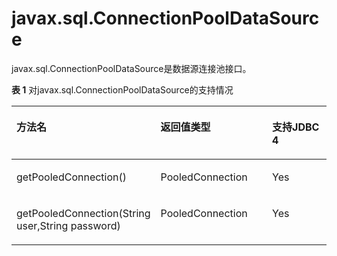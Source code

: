 # javax.sql.ConnectionPoolDataSource<a name="ZH-CN_TOPIC_0289900321"></a>

javax.sql.ConnectionPoolDataSource是数据源连接池接口。

**表 1**  对javax.sql.ConnectionPoolDataSource的支持情况

<a name="zh-cn_topic_0237120399_zh-cn_topic_0213179165_zh-cn_topic_0189251794_zh-cn_topic_0059778247_zh-cn_topic_0058965221_table65325366"></a>
<table><thead align="left"><tr id="zh-cn_topic_0237120399_zh-cn_topic_0213179165_zh-cn_topic_0189251794_zh-cn_topic_0059778247_zh-cn_topic_0058965221_row55348029"><th class="cellrowborder" valign="top" width="30.696930306969307%" id="mcps1.2.4.1.1"><p id="zh-cn_topic_0237120399_zh-cn_topic_0213179165_zh-cn_topic_0189251794_zh-cn_topic_0059778247_zh-cn_topic_0058965221_p61844299"><a name="zh-cn_topic_0237120399_zh-cn_topic_0213179165_zh-cn_topic_0189251794_zh-cn_topic_0059778247_zh-cn_topic_0058965221_p61844299"></a><a name="zh-cn_topic_0237120399_zh-cn_topic_0213179165_zh-cn_topic_0189251794_zh-cn_topic_0059778247_zh-cn_topic_0058965221_p61844299"></a>方法名</p>
</th>
<th class="cellrowborder" valign="top" width="41.38586141385861%" id="mcps1.2.4.1.2"><p id="zh-cn_topic_0237120399_zh-cn_topic_0213179165_zh-cn_topic_0189251794_zh-cn_topic_0059778247_zh-cn_topic_0058965221_p44403242"><a name="zh-cn_topic_0237120399_zh-cn_topic_0213179165_zh-cn_topic_0189251794_zh-cn_topic_0059778247_zh-cn_topic_0058965221_p44403242"></a><a name="zh-cn_topic_0237120399_zh-cn_topic_0213179165_zh-cn_topic_0189251794_zh-cn_topic_0059778247_zh-cn_topic_0058965221_p44403242"></a>返回值类型</p>
</th>
<th class="cellrowborder" valign="top" width="27.917208279172083%" id="mcps1.2.4.1.3"><p id="zh-cn_topic_0237120399_zh-cn_topic_0213179165_zh-cn_topic_0189251794_zh-cn_topic_0059778247_zh-cn_topic_0058965221_p10221863"><a name="zh-cn_topic_0237120399_zh-cn_topic_0213179165_zh-cn_topic_0189251794_zh-cn_topic_0059778247_zh-cn_topic_0058965221_p10221863"></a><a name="zh-cn_topic_0237120399_zh-cn_topic_0213179165_zh-cn_topic_0189251794_zh-cn_topic_0059778247_zh-cn_topic_0058965221_p10221863"></a>支持JDBC 4</p>
</th>
</tr>
</thead>
<tbody>
<tr id="zh-cn_topic_0237120399_zh-cn_topic_0213179165_zh-cn_topic_0189251794_zh-cn_topic_0059778247_zh-cn_topic_0058965221_row60351727"><td class="cellrowborder" valign="top" width="30.696930306969307%" headers="mcps1.2.4.1.1 "><p id="zh-cn_topic_0237120399_zh-cn_topic_0213179165_zh-cn_topic_0189251794_zh-cn_topic_0059778247_zh-cn_topic_0058965221_p64293409"><a name="zh-cn_topic_0237120399_zh-cn_topic_0213179165_zh-cn_topic_0189251794_zh-cn_topic_0059778247_zh-cn_topic_0058965221_p64293409"></a><a name="zh-cn_topic_0237120399_zh-cn_topic_0213179165_zh-cn_topic_0189251794_zh-cn_topic_0059778247_zh-cn_topic_0058965221_p64293409"></a>getPooledConnection()</p>
</td>
<td class="cellrowborder" valign="top" width="41.38586141385861%" headers="mcps1.2.4.1.2 "><p id="zh-cn_topic_0237120399_zh-cn_topic_0213179165_zh-cn_topic_0189251794_zh-cn_topic_0059778247_zh-cn_topic_0058965221_p29933340"><a name="zh-cn_topic_0237120399_zh-cn_topic_0213179165_zh-cn_topic_0189251794_zh-cn_topic_0059778247_zh-cn_topic_0058965221_p29933340"></a><a name="zh-cn_topic_0237120399_zh-cn_topic_0213179165_zh-cn_topic_0189251794_zh-cn_topic_0059778247_zh-cn_topic_0058965221_p29933340"></a>PooledConnection</p>
</td>
<td class="cellrowborder" valign="top" width="27.917208279172083%" headers="mcps1.2.4.1.3 "><p id="zh-cn_topic_0237120399_zh-cn_topic_0213179165_zh-cn_topic_0189251794_zh-cn_topic_0059778247_zh-cn_topic_0058965221_p22495471"><a name="zh-cn_topic_0237120399_zh-cn_topic_0213179165_zh-cn_topic_0189251794_zh-cn_topic_0059778247_zh-cn_topic_0058965221_p22495471"></a><a name="zh-cn_topic_0237120399_zh-cn_topic_0213179165_zh-cn_topic_0189251794_zh-cn_topic_0059778247_zh-cn_topic_0058965221_p22495471"></a>Yes</p>
</td>
</tr>
<tr id="zh-cn_topic_0237120399_zh-cn_topic_0213179165_zh-cn_topic_0189251794_zh-cn_topic_0059778247_zh-cn_topic_0058965221_row51409279"><td class="cellrowborder" valign="top" width="30.696930306969307%" headers="mcps1.2.4.1.1 "><p id="zh-cn_topic_0237120399_zh-cn_topic_0213179165_zh-cn_topic_0189251794_zh-cn_topic_0059778247_zh-cn_topic_0058965221_p54769903"><a name="zh-cn_topic_0237120399_zh-cn_topic_0213179165_zh-cn_topic_0189251794_zh-cn_topic_0059778247_zh-cn_topic_0058965221_p54769903"></a><a name="zh-cn_topic_0237120399_zh-cn_topic_0213179165_zh-cn_topic_0189251794_zh-cn_topic_0059778247_zh-cn_topic_0058965221_p54769903"></a>getPooledConnection(String user,String password)</p>
</td>
<td class="cellrowborder" valign="top" width="41.38586141385861%" headers="mcps1.2.4.1.2 "><p id="zh-cn_topic_0237120399_zh-cn_topic_0213179165_zh-cn_topic_0189251794_zh-cn_topic_0059778247_zh-cn_topic_0058965221_p56871392"><a name="zh-cn_topic_0237120399_zh-cn_topic_0213179165_zh-cn_topic_0189251794_zh-cn_topic_0059778247_zh-cn_topic_0058965221_p56871392"></a><a name="zh-cn_topic_0237120399_zh-cn_topic_0213179165_zh-cn_topic_0189251794_zh-cn_topic_0059778247_zh-cn_topic_0058965221_p56871392"></a>PooledConnection</p>
</td>
<td class="cellrowborder" valign="top" width="27.917208279172083%" headers="mcps1.2.4.1.3 "><p id="zh-cn_topic_0237120399_zh-cn_topic_0213179165_zh-cn_topic_0189251794_zh-cn_topic_0059778247_zh-cn_topic_0058965221_p37916637"><a name="zh-cn_topic_0237120399_zh-cn_topic_0213179165_zh-cn_topic_0189251794_zh-cn_topic_0059778247_zh-cn_topic_0058965221_p37916637"></a><a name="zh-cn_topic_0237120399_zh-cn_topic_0213179165_zh-cn_topic_0189251794_zh-cn_topic_0059778247_zh-cn_topic_0058965221_p37916637"></a>Yes</p>
</td>
</tr>
</tbody>
</table>
